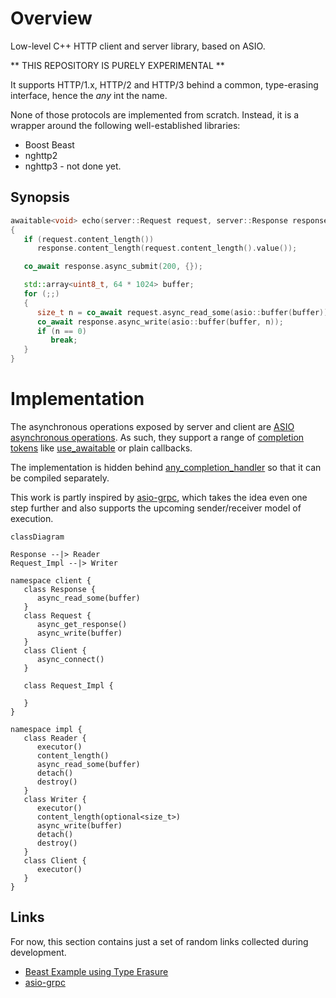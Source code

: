 # Overview
Low-level C++ HTTP client and server library, based on ASIO.

** THIS REPOSITORY IS PURELY EXPERIMENTAL **

It supports HTTP/1.x, HTTP/2 and HTTP/3 behind a common, type-erasing interface, hence the *any* int the name.

None of those protocols are implemented from scratch. Instead, it is a wrapper around the following well-established libraries:

* Boost Beast
* nghttp2
* nghttp3 - not done yet.

## Synopsis

```C++
awaitable<void> echo(server::Request request, server::Response response)
{
   if (request.content_length())
      response.content_length(request.content_length().value());

   co_await response.async_submit(200, {});

   std::array<uint8_t, 64 * 1024> buffer;
   for (;;)
   {
      size_t n = co_await request.async_read_some(asio::buffer(buffer));
      co_await response.async_write(asio::buffer(buffer, n));
      if (n == 0)
         break;
   }
}
```

# Implementation

The asynchronous operations exposed by server and client are [ASIO asynchronous operations](https://think-async.com/Asio/asio-1.30.2/doc/asio/reference/asynchronous_operations.html). As such, they support a range of [completion tokens](https://think-async.com/Asio/asio-1.30.2/doc/asio/overview/model/completion_tokens.html) like [use_awaitable](https://think-async.com/Asio/asio-1.30.2/doc/asio/reference/use_awaitable.html) or plain callbacks.

The implementation is hidden behind [any_completion_handler](https://www.boost.org/doc/libs/1_86_0/doc/html/boost_asio/reference/any_completion_handler.html) so that it can be compiled separately.


This work is partly inspired by [asio-grpc](https://github.com/Tradias/asio-grpc), which takes the idea even one step further and also supports the upcoming sender/receiver model of execution.

```mermaid
classDiagram

Response --|> Reader
Request_Impl --|> Writer

namespace client {
   class Response {
      async_read_some(buffer)
   }
   class Request {
      async_get_response()
      async_write(buffer)
   }
   class Client {
      async_connect()
   }

   class Request_Impl {

   }
}

namespace impl {
   class Reader {
      executor()
      content_length()
      async_read_some(buffer)
      detach()
      destroy()
   }
   class Writer {
      executor()
      content_length(optional<size_t>)
      async_write(buffer)
      detach()
      destroy()
   }
   class Client {
      executor()
   }
}
```


## Links

For now, this section contains just a set of random links collected during development.

* [Beast Example using Type Erasure](https://www.boost.org/doc/libs/develop/boost/beast/http/message_generator.hpp)
* [asio-grpc](https://github.com/Tradias/asio-grpc)
